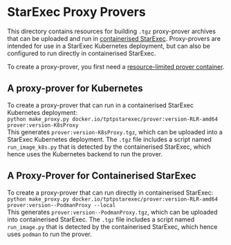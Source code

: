 # StarExec Proxy Provers

This directory contains resources for building `.tgz` proxy-prover archives that can be uploaded
and run in [containerised StarExec](../starexec-containerised).
Proxy-provers are intended for use in a StarExec Kubernetes deployment, but can also be configured
to run directly in containerised StarExec.

To create a proxy-prover, you first need a
[resource-limited prover container](../provers-containerised).

## A proxy-prover for Kubernetes

To create a proxy-prover that can run in a containerised StarExec Kubernetes deployment:  
`python make_proxy.py docker.io/tptpstarexec/prover:version-RLR-amd64 prover:version-K8sProxy`  
This generates `prover:version-K8sProxy.tgz`, which can be uploaded into a StarExec Kubernetes
deployment.
The `.tgz` file includes a script named `run_image_k8s.py` that is detected by the containerised
StarExec, which hence uses the Kubernetes backend to run the prover.

## A Proxy-Prover for Containerised StarExec

To create a proxy-prover that can run directly in containerised StarExec:  
`python make_proxy.py docker.io/tptpstarexec/prover:version-RLR-amd64 prover:version--PodmanProxy --local`  
This generates `prover:version--PodmanProxy.tgz`, which can be uploaded into containerised 
StarExec.
The `.tgz` file includes a script named `run_image.py` that is detected by the containerised
StarExec, which hence uses `podman` to run the prover.

